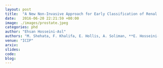 ```yaml
---
layout: post
title:  "A New Non-Invasive Approach for Early Classification of Renal Rejection Types Using Diffusion-Weighted MRI"
date:   2016-06-20 22:21:59 +00:00
image: ./images/prostate.jpeg
categories: phd
author: "Ehsan Hosseini-Asl"
authors: "M. Shehata, F. Khalifa, E. Hollis, A. Soliman, **E. Hosseini-Asl**, M. Abou El-Ghar, M. El-Baz, A. Dwyer, A. El-Baz, R. Keynton"
venue: "ICIP"
arxiv: 
slides:
code: 
blog: 
---
```



